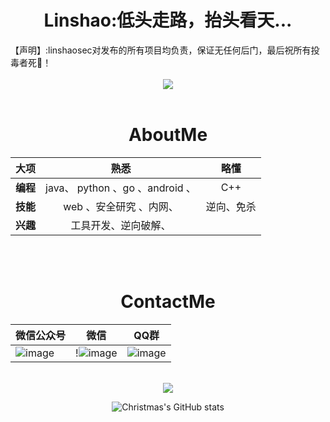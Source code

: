 <!-- 文字 -->
<div align="center">
  <h1>Linshao:低头走路，抬头看天...</h1>
</div>
【声明】:linshaosec对发布的所有项目均负责，保证无任何后门，最后祝所有投毒者死🐎！

<br>
<br>
<!-- 敲代码的图片 -->
<div align="center" ><img order-radius="100px" src="https://cdn.jsdelivr.net/gh/sun0225SUN/photos/images/202108300019556.gif"/>
</div>
<br>


<!-- 贪吃蛇代码贡献图 -->
<!--<div align="center"><img src="https://cdn.jsdelivr.net/gh/linshaosec/linshaosec/contribution-snake/github-contribution-grid-snake.svg" /></div>
<br> -->

<!--表格-->
<div align="center">
<h1> AboutMe</h1>

| 		大项     |    熟悉      |  略懂 |
| :------------- | :----------:|:------------:|
| **编程**| java、  python 、go 、android 、|C++
|**技能**| web 、安全研究 、内网、|逆向、免杀
|**兴趣**|工具开发、逆向破解、

<br>
<br>
<h1> ContactMe</h1>

| 微信公众号 |微信  |QQ群
| ------- | ------- | ------- |
|  ![image](https://user-images.githubusercontent.com/96420060/189816789-ea34381b-6f61-4e2b-bc8e-1a076fbbba99.png) |!![image](https://user-images.githubusercontent.com/96420060/195856763-b966527b-4cb3-4623-9418-b4d718025f8e.png)   |  ![image](https://user-images.githubusercontent.com/96420060/189819018-d997d7f9-e481-4b29-a9db-c925725685a2.png)|



<br>
<div align="center"> <img src="https://visitor-badge.glitch.me/badge?page_id=linshaosec" /> </div>


<!-- 仓库动态 -->
![Christmas's GitHub stats](https://github-readme-stats.vercel.app/api?username=linshaosec&show_icons=true&theme=tokyonight)

</p>
</div>


